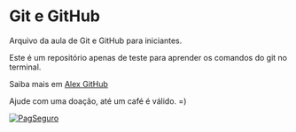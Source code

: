 # Git e GitHub 

Arquivo da aula de Git e GitHub para iniciantes.

Este é um repositório apenas de teste para aprender os comandos do git no terminal.


Saiba mais em [Alex GitHub](https://github.com/alexEstudo)
 
Ajude com uma doação, até um café é válido. =)

[![PagSeguro](https://stc.pagseguro.uol.com.br/public/img/botoes/doacoes/120x53-doar-azul.gif)](https://pag.ae/7W8vX7sKo)
